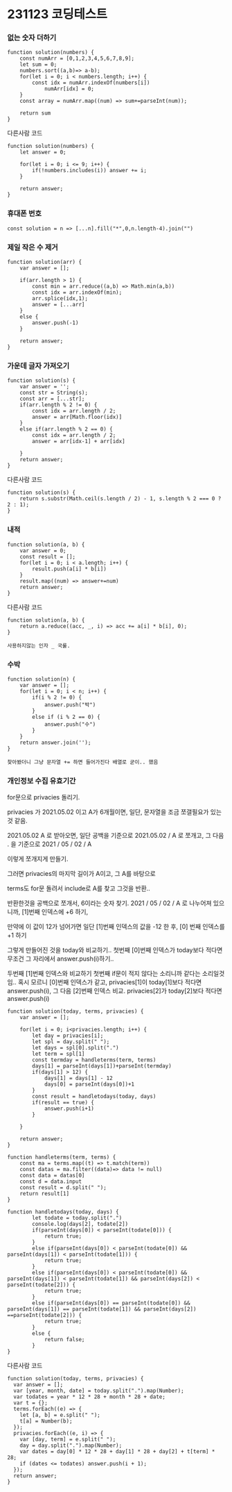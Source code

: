 # 231123 코딩테스트

### 없는 숫자 더하기

```
function solution(numbers) {
    const numArr = [0,1,2,3,4,5,6,7,8,9];
    let sum = 0;
    numbers.sort((a,b)=> a-b);
    for(let i = 0; i < numbers.length; i++) {
        const idx = numArr.indexOf(numbers[i])
            numArr[idx] = 0;
    }
    const array = numArr.map((num) => sum+=parseInt(num));

    return sum
}
```

다른사람 코드

```
function solution(numbers) {
    let answer = 0;

    for(let i = 0; i <= 9; i++) {
        if(!numbers.includes(i)) answer += i;
    }

    return answer;
}
```

### 휴대폰 번호

```
const solution = n => [...n].fill("*",0,n.length-4).join("")
```

### 제일 작은 수 제거

```
function solution(arr) {
    var answer = [];

    if(arr.length > 1) {
        const min = arr.reduce((a,b) => Math.min(a,b))
        const idx = arr.indexOf(min);
        arr.splice(idx,1);
        answer = [...arr]
    }
    else {
        answer.push(-1)
    }

    return answer;
}
```

### 가운데 글자 가져오기

```
function solution(s) {
    var answer = '';
    const str = String(s);
    const arr = [...str];
    if(arr.length % 2 != 0) {
        const idx = arr.length / 2;
        answer = arr[Math.floor(idx)]
    }
    else if(arr.length % 2 == 0) {
        const idx = arr.length / 2;
        answer = arr[idx-1] + arr[idx]

    }
    return answer;
}
```

다른사람 코드

```
function solution(s) {
    return s.substr(Math.ceil(s.length / 2) - 1, s.length % 2 === 0 ? 2 : 1);
}
```

### 내적

```
function solution(a, b) {
    var answer = 0;
    const result = [];
    for(let i = 0; i < a.length; i++) {
        result.push(a[i] * b[i])
    }
    result.map((num) => answer+=num)
    return answer;
}
```

다른사람 코드

```
function solution(a, b) {
    return a.reduce((acc, _, i) => acc += a[i] * b[i], 0);
}

사용하지않는 인자 _ 국룰.
```

### 수박

```
function solution(n) {
    var answer = [];
    for(let i = 0; i < n; i++) {
        if(i % 2 != 0) {
            answer.push("박")
        }
        else if (i % 2 == 0) {
            answer.push("수")
        }
    }
    return answer.join('');
}

찾아봤더니 그냥 문자열 += 하면 들어가진다 배열로 굳이.. 했음
```

### 개인정보 수집 유효기간

for문으로 privacies 돌리기.

privacies 가 2021.05.02 이고 A가 6개월이면, 일단, 문자열을 조금 쪼갤필요가 있는 것 같음.

2021.05.02 A 로 받아오면, 일단 공백을 기준으로 2021.05.02 / A 로 쪼개고, 그 다음 . 을 기준으로 2021 / 05 / 02 / A

이렇게 쪼개지게 만들기.

그러면 privacies의 마지막 길이가 A이고, 그 A를 바탕으로

terms도 for문 돌려서 include로 A를 찾고 그것을 반환..

반환한것을 공백으로 쪼개서, 6이라는 숫자 찾기. 2021 / 05 / 02 / A 로 나누어져 있으니까, [1]번째 인덱스에 +6 하기,

만약에 이 값이 12가 넘어가면 일단 [1]번째 인덱스의 값을 -12 한 후, [0] 번째 인덱스를 +1 하기

그렇게 만들어진 것을 today와 비교하기.. 첫번째 [0]번째 인덱스가 today보다 적다면 무조건 그 자리에서 answer.push(i)하기..

두번째 [1]번째 인덱스와 비교하기 첫번째 if문이 적지 않다는 소리니까 같다는 소리일것임.. 혹시 모르니 [0]번째 인덱스가 같고, privacies[1]이 today[1]보다 적다면 answer.push(i), 그 다음 [2]번째 인덱스 비교. privacies[2]가 today[2]보다 적다면 answer.push(i)

```
function solution(today, terms, privacies) {
    var answer = [];

    for(let i = 0; i<privacies.length; i++) {
        let day = privacies[i];
        let spl = day.split(" ");
        let days = spl[0].split(".")
        let term = spl[1]
        const termday = handleterms(term, terms)
        days[1] = parseInt(days[1])+parseInt(termday)
        if(days[1] > 12) {
            days[1] = days[1] - 12
            days[0] = parseInt(days[0])+1
        }
        const result = handletodays(today, days)
        if(result == true) {
            answer.push(i+1)
        }

    }

    return answer;
}

function handleterms(term, terms) {
    const ma = terms.map((t) => t.match(term))
    const datas = ma.filter((data)=> data != null)
    const data = datas[0]
    const d = data.input
    const result = d.split(" ");
    return result[1]
}

function handletodays(today, days) {
        let todate = today.split(".")
        console.log(days[2], todate[2])
        if(parseInt(days[0]) < parseInt(todate[0])) {
            return true;
        }
        else if(parseInt(days[0]) < parseInt(todate[0]) && parseInt(days[1]) < parseInt(todate[1])) {
            return true;
        }
        else if(parseInt(days[0]) < parseInt(todate[0]) && parseInt(days[1]) < parseInt(todate[1]) && parseInt(days[2]) < parseInt(todate[2])) {
            return true;
        }
        else if(parseInt(days[0]) == parseInt(todate[0]) && parseInt(days[1]) == parseInt(todate[1]) && parseInt(days[2]) ==parseInt(todate[2])) {
            return true;
        }
        else {
            return false;
        }
}
```

다른사람 코드

```
function solution(today, terms, privacies) {
  var answer = [];
  var [year, month, date] = today.split(".").map(Number);
  var todates = year * 12 * 28 + month * 28 + date;
  var t = {};
  terms.forEach((e) => {
    let [a, b] = e.split(" ");
    t[a] = Number(b);
  });
  privacies.forEach((e, i) => {
    var [day, term] = e.split(" ");
    day = day.split(".").map(Number);
    var dates = day[0] * 12 * 28 + day[1] * 28 + day[2] + t[term] * 28;
    if (dates <= todates) answer.push(i + 1);
  });
  return answer;
}
```
